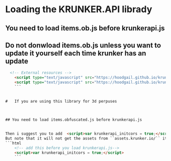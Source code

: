 # Loading the KRUNKER.API librady

   
## You need to load items.ob.js before krunkerapi.js

    
## Do not donwload items.ob.js unless you want to update it yourself each time krunker has an update

```html
  <!-- External resources -->
    <script type="text/javascript" src="https://hoodgail.github.io/krunker.api/build/items.ob.js"></script>
    <script type="text/javascript" src="https://hoodgail.github.io/krunker.api/build/krunkerapi.js" defer></script>
    ```
    
    
#   If you are using this library for 3d perpuses

  
   
## You need to load items.obfuscated.js before krunkerapi.js

     
Then i suggest you to add  <script>var krunkerapi_initcors = true;</script> before you load krunkerapi.js to avoid any cors policy issues
But note that it will not get the assets from ``assets.krunker.io/`` it will get them from ``hoodgail.github.io/krunker_assets/``
```html
    <!-- add this before you load krunkerapi.js-->
    <script>var krunkerapi_initcors = true;</script>
    ```
